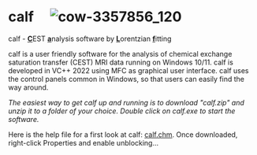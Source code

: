 # calf &nbsp;&nbsp;&nbsp;    ![cow-3357856_120](https://user-images.githubusercontent.com/3669480/196395829-4d63d17e-ba41-41d1-ae98-b3408c967dd6.jpg)



calf - <ins>**C**</ins>EST <ins>**a**</ins>nalysis software by <ins>**L**</ins>orentzian <ins>**f**</ins>itting

calf is a user friendly software for the analysis of chemical exchange saturation transfer (CEST) MRI data running on Windows 10/11. calf is developed in VC++ 2022 using MFC as graphical user interface. calf uses the control panels common in Windows, so that users can easily find the way around.

*The easiest way to get calf up and running is to download "calf.zip" and unzip it to a folder of your choice. Double click on calf.exe to start the software.*

Here is the help file for a first look at calf: <a id="raw-url" href="https://github.com/MPR-UKD/calf/blob/main/calf.chm">calf.chm</a>. Once downloaded, right-click Properties and enable unblocking...
